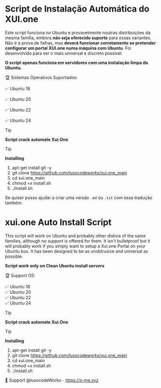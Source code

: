 
# Script de Instalação Automática do XUI.one

Este script funciona no Ubuntu e provavelmente noutras distribuições da mesma família, embora **não seja oferecido suporte** para essas variantes. Não é à prova de falhas, mas **deverá funcionar corretamente se pretender configurar um portal XUI.one numa máquina com Ubuntu**. Foi desenvolvido para ser o mais universal e discreto possível.

<b>O script apenas funciona em servidores com uma instalação limpa do Ubuntu.</b>

🏆 Sistemas Operativos Suportados:</br>

✅ Ubuntu 18</br>  
✅ Ubuntu 20</br>  
✅ Ubuntu 22</br>  
✅ Ubuntu 24</br>
>[!TIP]
> <b>Script crack automate Xui.One</b>

> [!TIP]
   > **Installing**
   >
   > 1. apt-get install git -y
   > 2. git clone https://github.com/lusocodeworks/xui.one_main
   > 3. cd xui.one_main
   > 4. chmod +x install.sh
   > 5. ./install.sh

Se quiser posso ajudar a criar uma versão `.md` ou `.txt` com essa tradução também.

# xui.one Auto Install Script

This script will work on Ubuntu and probably other distros of the same families, although no support is offered for them. It isn't bulletproof but it will probably work if you simply want to setup a Xui.one Portal on your Ubuntu box. It has been designed to be as unobtrusive and universal as possible.

<b>Script work only on Clean Ubuntu install servers</b>

🏆 Support OS:</br>

✅ Ubuntu 18</br>
✅ Ubuntu 20</br>
✅ Ubuntu 22</br>
✅ Ubuntu 24</br>

>[!TIP]
> <b>Script crack automate Xui.One</b>

> [!TIP]
   > **Installing**
   >
   > 1. apt-get install git -y
   > 2. git clone https://github.com/lusocodeworks/xui.one_main
   > 3. cd xui.one_main
   > 4. chmod +x install.sh
   > 5. ./install.sh

📌 Support  @lusocodeWorks - https://x-me.xyz
